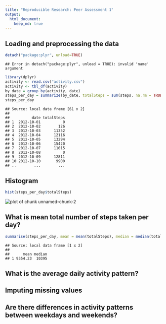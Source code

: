 ```yaml
---
title: "Reproducible Research: Peer Assessment 1"
output: 
  html_document:
    keep_md: true
---
```



## Loading and preprocessing the data

```r
detach("package:plyr", unload=TRUE)
```

```
## Error in detach("package:plyr", unload = TRUE): invalid 'name' argument
```

```r
library(dplyr)
activity <- read.csv("activity.csv")
activity <- tbl_df(activity)
by_date = group_by(activity, date)
steps_per_day = summarize(by_date, totalSteps = sum(steps, na.rm = TRUE))
steps_per_day
```

```
## Source: local data frame [61 x 2]
## 
##          date totalSteps
## 1  2012-10-01          0
## 2  2012-10-02        126
## 3  2012-10-03      11352
## 4  2012-10-04      12116
## 5  2012-10-05      13294
## 6  2012-10-06      15420
## 7  2012-10-07      11015
## 8  2012-10-08          0
## 9  2012-10-09      12811
## 10 2012-10-10       9900
## ..        ...        ...
```
## Histogram


```r
hist(steps_per_day$totalSteps)
```

![plot of chunk unnamed-chunk-2](figure/unnamed-chunk-2-1.png) 
## What is mean total number of steps taken per day?



```r
summarise(steps_per_day, mean = mean(totalSteps), median = median(totalSteps))
```

```
## Source: local data frame [1 x 2]
## 
##      mean median
## 1 9354.23  10395
```
## What is the average daily activity pattern?



## Imputing missing values



## Are there differences in activity patterns between weekdays and weekends?
